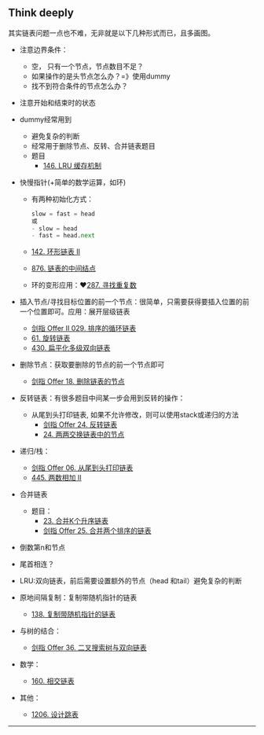 ## Think deeply

其实链表问题一点也不难，无非就是以下几种形式而已，且多画图。

- 注意边界条件：

  - 空， 只有一个节点，节点数目不足？
  - 如果操作的是头节点怎么办？=》使用dummy
  - 找不到符合条件的节点怎么办？

- 注意开始和结束时的状态

- dummy经常用到

  - 避免复杂的判断
  - 经常用于删除节点、反转、合并链表题目
  - 题目
    - [146. LRU 缓存机制](https://leetcode-cn.com/problems/lru-cache/)

- 快慢指针(+简单的数学运算，如环)

  - 有两种初始化方式：

    ```python
    slow = fast = head
    或
    - slow = head
    - fast = head.next
    ```

  - [142. 环形链表 II](https://leetcode-cn.com/problems/linked-list-cycle-ii/)

  - [876. 链表的中间结点](https://leetcode-cn.com/problems/middle-of-the-linked-list/)

  - 环的变形应用：:heart:[287. 寻找重复数](https://leetcode-cn.com/problems/find-the-duplicate-number/)

- 插入节点/寻找目标位置的前一个节点：很简单，只需要获得要插入位置的前一个位置即可。应用：展开层级链表

  - [剑指 Offer II 029. 排序的循环链表](https://leetcode-cn.com/problems/4ueAj6/)
  - [61. 旋转链表](https://leetcode-cn.com/problems/rotate-list/)
  - [430. 扁平化多级双向链表](https://leetcode-cn.com/problems/flatten-a-multilevel-doubly-linked-list/)

- 删除节点：获取要删除的节点的前一个节点即可

  - [剑指 Offer 18. 删除链表的节点](https://leetcode-cn.com/problems/shan-chu-lian-biao-de-jie-dian-lcof/)

- 反转链表：有很多题目中间某一步会用到反转的操作：

  - 从尾到头打印链表, 如果不允许修改，则可以使用stack或递归的方法
    - [剑指 Offer 24. 反转链表](https://leetcode-cn.com/problems/fan-zhuan-lian-biao-lcof/)
    - [24. 两两交换链表中的节点](https://leetcode-cn.com/problems/swap-nodes-in-pairs/)

- 递归/栈：

  - [剑指 Offer 06. 从尾到头打印链表](https://leetcode-cn.com/problems/cong-wei-dao-tou-da-yin-lian-biao-lcof/)
  - [445. 两数相加 II](https://leetcode-cn.com/problems/add-two-numbers-ii/)

- 合并链表

  - 题目：
    - [23. 合并K个升序链表](https://leetcode-cn.com/problems/merge-k-sorted-lists/)
    - [剑指 Offer 25. 合并两个排序的链表](https://leetcode-cn.com/problems/he-bing-liang-ge-pai-xu-de-lian-biao-lcof/)

- 倒数第n和节点

- 尾首相连？

- LRU:双向链表，前后需要设置额外的节点（head 和tail）避免复杂的判断

- 原地间隔复制：复制带随机指针的链表

  - [138. 复制带随机指针的链表](https://leetcode-cn.com/problems/copy-list-with-random-pointer/)

- 与树的结合：

  - [剑指 Offer 36. 二叉搜索树与双向链表](https://leetcode-cn.com/problems/er-cha-sou-suo-shu-yu-shuang-xiang-lian-biao-lcof/)

- 数学：

  -  [160. 相交链表](https://leetcode-cn.com/problems/intersection-of-two-linked-lists/)

- 其他：

  - [1206. 设计跳表](https://leetcode-cn.com/problems/design-skiplist/)



------

